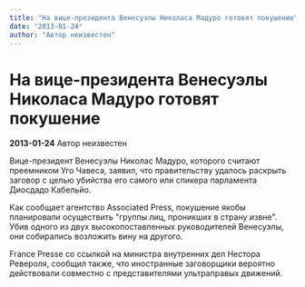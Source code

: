 ```yaml
---
title: "На вице-президента Венесуэлы Николаса Мадуро готовят покушение"
date: "2013-01-24"
author: "Автор неизвестен"
---
```


# На вице-президента Венесуэлы Николаса Мадуро готовят покушение

**2013-01-24** Автор неизвестен

Вице-президент Венесуэлы Николас Мадуро, которого считают преемником Уго Чавеса, заявил, что правительству удалось раскрыть заговор с целью убийства его самого или спикера парламента Диосдадо Кабельйо.

Как сообщает агентство Associated Press, покушение якобы планировали осуществить "группы лиц, проникших в страну извне". Убив одного из двух высокопоставленных руководителей Венесуэлы, они собирались возложить вину на другого.

France Presse со ссылкой на министра внутренних дел Нестора Ревероля, сообщил также, что иностранные заговорщики вероятно действовали совместно с представителями ультраправых движений.